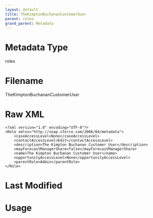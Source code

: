 ```yaml
---
layout: default
title: TheKimptonBuchananCustomerUser
parent: roles
grand_parent: Metadata
---
```

# Metadata Type
roles


# Filename 
TheKimptonBuchananCustomerUser


# Raw XML
```
<?xml version="1.0" encoding="UTF-8"?>
<Role xmlns="http://soap.sforce.com/2006/04/metadata">
    <caseAccessLevel>None</caseAccessLevel>
    <contactAccessLevel>Edit</contactAccessLevel>
    <description>The Kimpton Buchanan Customer User</description>
    <mayForecastManagerShare>false</mayForecastManagerShare>
    <name>The Kimpton Buchanan Customer User</name>
    <opportunityAccessLevel>None</opportunityAccessLevel>
    <parentRole>Admin</parentRole>
</Role>
```


# Last Modified


# Usage
